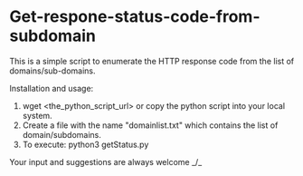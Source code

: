 # Get-respone-status-code-from-subdomain

This is a simple script to enumerate the HTTP response code from the list of domains/sub-domains.

Installation and usage:
1. wget <the_python_script_url> or copy the python script into your local system.
2. Create a file with the name "domainlist.txt" which contains the list of domain/subdomains.
3. To execute: python3 getStatus.py

Your input and suggestions are always welcome _/\_
